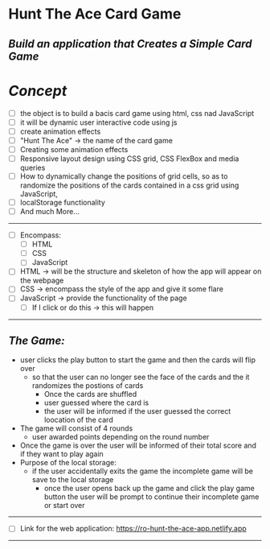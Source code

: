 # **Hunt The Ace Card Game**
<!-- can have readme preview open as well to see how it will appear -->
<!-- ## this is a sub heading -->
## *Build an application that Creates a Simple Card Game* 


# *Concept*
<!-- - this is a bullet -->
- [ ] the object is to build a bacis card game using html, css nad JavaScript
- [ ] it will be dynamic user interactive code using js
- [ ] create animation effects
- [ ] "Hunt The Ace" -> the name of the card game
- [ ] Creating some animation effects
- [ ] Responsive layout design using CSS grid, CSS FlexBox and media queries
- [ ] How to dynamically change the positions of grid cells, so as to randomize the positions of the cards contained in a css grid using JavaScript,
- [ ] localStorage functionality
- [ ] And much More…
---

- [ ]  Encompass: 
    - [ ] HTML 
    - [ ] CSS
    - [ ] JavaScript
- [ ]  HTML → will be the structure and skeleton of how the app will appear on the webpage
- [ ]  CSS → encompass the style of the app and give it some flare
- [ ]  JavaScript → provide the functionality of the page
    - [ ]  If I click or do this → this will happen
***
## *The Game:* 

- user clicks the play button to start the game and then the cards will flip over
    - so that the user can no longer see the face of the cards and the it randomizes the postions of cards 
        - Once the cards are shuffled
        - user guessed where the card is 
        - the user will be informed if the user guessed the correct loocation of the card
- The game will consist of 4 rounds
    - user awarded points depending on the round number
- Once the game is over the user will be informed of their total score and if they want to play again
- Purpose of the local storage:
    - if the user accidentally exits the game the incomplete game will be save to the local storage
        - once the user opens back up the game and click the play game button the user will be prompt to continue their incomplete game or start over
---
- [ ] Link for the web application: https://ro-hunt-the-ace-app.netlify.app
---
